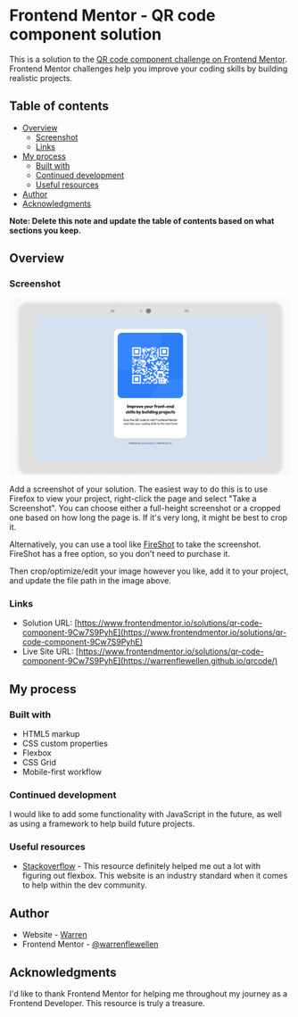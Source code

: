 # Frontend Mentor - QR code component solution

This is a solution to the [QR code component challenge on Frontend Mentor](https://www.frontendmentor.io/challenges/qr-code-component-iux_sIO_H). Frontend Mentor challenges help you improve your coding skills by building realistic projects. 

## Table of contents

- [Overview](#overview)
  - [Screenshot](#screenshot)
  - [Links](#links)
- [My process](#my-process)
  - [Built with](#built-with)
  - [Continued development](#continued-development)
  - [Useful resources](#useful-resources)
- [Author](#author)
- [Acknowledgments](#acknowledgments)

**Note: Delete this note and update the table of contents based on what sections you keep.**

## Overview

### Screenshot

![](./design/screenshot.png)

Add a screenshot of your solution. The easiest way to do this is to use Firefox to view your project, right-click the page and select "Take a Screenshot". You can choose either a full-height screenshot or a cropped one based on how long the page is. If it's very long, it might be best to crop it.

Alternatively, you can use a tool like [FireShot](https://getfireshot.com/) to take the screenshot. FireShot has a free option, so you don't need to purchase it. 

Then crop/optimize/edit your image however you like, add it to your project, and update the file path in the image above.

### Links

- Solution URL: [https://www.frontendmentor.io/solutions/qr-code-component-9Cw7S9PyhE](https://www.frontendmentor.io/solutions/qr-code-component-9Cw7S9PyhE)
- Live Site URL: [https://www.frontendmentor.io/solutions/qr-code-component-9Cw7S9PyhE](https://warrenflewellen.github.io/qrcode/)

## My process

### Built with

- HTML5 markup
- CSS custom properties
- Flexbox
- CSS Grid
- Mobile-first workflow

### Continued development

I would like to add some functionality with JavaScript in the future, as well as using a framework to help build future projects.

### Useful resources

- [Stackoverflow](https://www.stackoverflow.com) - This resource definitely helped me out a lot with figuring out flexbox. This website is an industry standard when it comes to help within the dev community.

## Author

- Website - [Warren](https://www.warrenflewellen.com)
- Frontend Mentor - [@warrenflewellen](https://www.frontendmentor.io/profile/warrenflewellen)

## Acknowledgments

I'd like to thank Frontend Mentor for helping me throughout my journey as a Frontend Developer. This resource is truly a treasure. 
